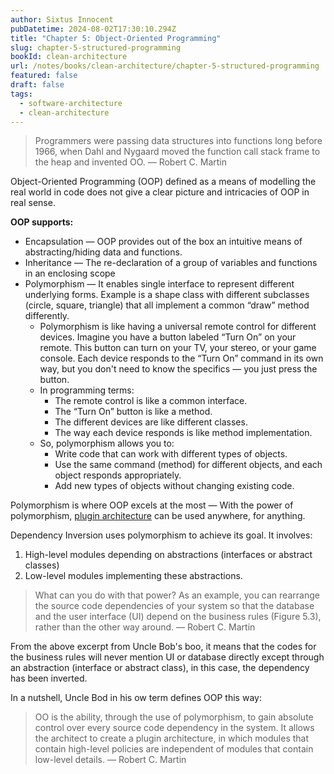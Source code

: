 ```yaml
---
author: Sixtus Innocent
pubDatetime: 2024-08-02T17:30:10.294Z
title: "Chapter 5: Object-Oriented Programming"
slug: chapter-5-structured-programming
bookId: clean-architecture
url: /notes/books/clean-architecture/chapter-5-structured-programming
featured: false
draft: false
tags:
  - software-architecture
  - clean-architecture
---
```


> Programmers were passing data structures into functions long before 1966, when Dahl and Nygaard moved the function call stack frame to the heap and invented OO. — Robert C. Martin

Object-Oriented Programming (OOP) defined as a means of modelling the real world in code does not give a clear picture and intricacies of OOP in real sense.

**OOP supports:**

- Encapsulation — OOP provides out of the box an intuitive means of abstracting/hiding data and functions.
- Inheritance — The re-declaration of a group of variables and functions in an enclosing scope
- Polymorphism — It enables single interface to represent different underlying forms. Example is a shape class with different subclasses (circle, square, triangle) that all implement a common “draw” method differently.
  - Polymorphism is like having a universal remote control for different devices. Imagine you have a button labeled “Turn On” on your remote. This button can turn on your TV, your stereo, or your game console. Each device responds to the “Turn On” command in its own way, but you don't need to know the specifics — you just press the button.
  - In programming terms:
    - The remote control is like a common interface.
    - The “Turn On” button is like a method.
    - The different devices are like different classes.
    - The way each device responds is like method implementation.
  - So, polymorphism allows you to:
    - Write code that can work with different types of objects.
    - Use the same command (method) for different objects, and each object responds appropriately.
    - Add new types of objects without changing existing code.

Polymorphism is where OOP excels at the most — With the power of polymorphism, [plugin architecture](https://medium.com/omarelgabrys-blog/plug-in-architecture-dec207291800) can be used anywhere, for anything.

Dependency Inversion uses polymorphism to achieve its goal. It involves:

1. High-level modules depending on abstractions (interfaces or abstract classes)
2. Low-level modules implementing these abstractions.

> What can you do with that power? As an example, you can rearrange the source code dependencies of your system so that the database and the user interface (UI) depend on the business rules (Figure 5.3), rather than the other way around. — Robert C. Martin

From the above excerpt from Uncle Bob's boo, it means that the codes for the business rules will never mention UI or database directly except through an abstraction (interface or abstract class), in this case, the dependency has been inverted.

In a nutshell, Uncle Bod in his ow term defines OOP this way:

> OO is the ability, through the use of polymorphism, to gain absolute control over every source code dependency in the system. It allows the architect to create a plugin architecture, in which modules that contain high-level policies are independent of modules that contain low-level details. — Robert C. Martin
